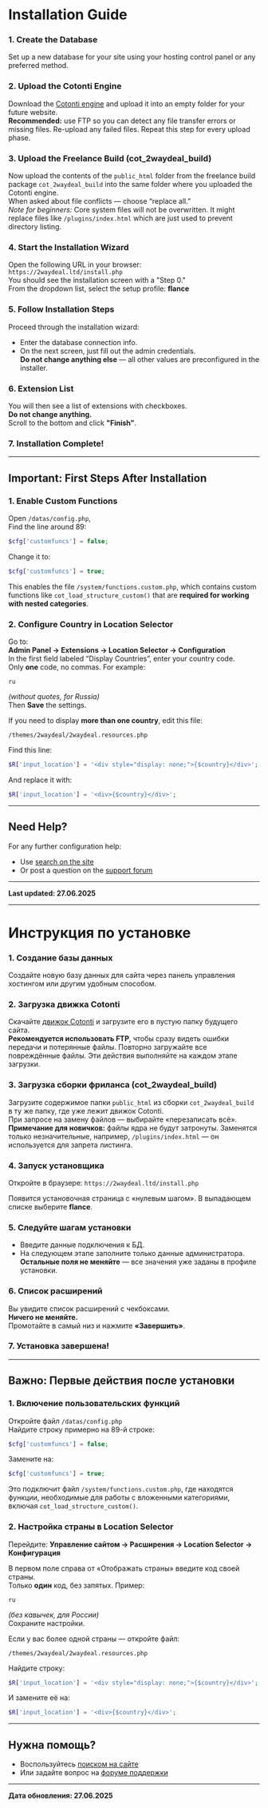 # Installation Guide

### 1. Create the Database

Set up a new database for your site using your hosting control panel or any preferred method.

### 2. Upload the Cotonti Engine

Download the [Cotonti engine](https://github.com/Cotonti/Cotonti) and upload it into an empty folder for your future website.\
**Recommended:** use FTP so you can detect any file transfer errors or missing files. Re-upload any failed files. Repeat this step for every upload phase.

### 3. Upload the Freelance Build (cot\_2waydeal\_build)

Now upload the contents of the `public_html` folder from the freelance build package `cot_2waydeal_build` into the same folder where you uploaded the Cotonti engine.\
When asked about file conflicts — choose “replace all.”\
*Note for beginners:* Core system files will not be overwritten. It might replace files like `/plugins/index.html` which are just used to prevent directory listing.

### 4. Start the Installation Wizard

Open the following URL in your browser:\
`https://2waydeal.ltd/install.php`\
You should see the installation screen with a "Step 0."\
From the dropdown list, select the setup profile: **flance**

### 5. Follow Installation Steps

Proceed through the installation wizard:

- Enter the database connection info.
- On the next screen, just fill out the admin credentials.\
  **Do not change anything else** — all other values are preconfigured in the installer.

### 6. Extension List

You will then see a list of extensions with checkboxes.\
**Do not change anything.**\
Scroll to the bottom and click **"Finish"**.

### 7. Installation Complete!

---

## Important: First Steps After Installation

### 1. Enable Custom Functions

Open `/datas/config.php`,\
Find the line around 89:

```php
$cfg['customfuncs'] = false;
```

Change it to:

```php
$cfg['customfuncs'] = true;
```

This enables the file `/system/functions.custom.php`, which contains custom functions like `cot_load_structure_custom()` that are **required for working with nested categories**.

### 2. Configure Country in Location Selector

Go to:\
**Admin Panel → Extensions → Location Selector → Configuration**\
In the first field labeled “Display Countries”, enter your country code.\
Only **one** code, no commas. For example:

```
ru
```

*(without quotes, for Russia)*\
Then **Save** the settings.

If you need to display **more than one country**, edit this file:

```
/themes/2waydeal/2waydeal.resources.php
```

Find this line:

```php
$R['input_location'] = '<div style="display: none;">{$country}</div>';
```

And replace it with:

```php
$R['input_location'] = '<div>{$country}</div>';
```

---

## Need Help?

For any further configuration help:

- Use [search on the site](https://abuyfile.com/ru/search)
- Or post a question on the [support forum](https://abuyfile.com/ru/forums/cotonti/cot-2wd-build)

---

**Last updated: 27.06.2025**

____

# Инструкция по установке

### 1. Создание базы данных

Создайте новую базу данных для сайта через панель управления хостингом или другим удобным способом.

### 2. Загрузка движка Cotonti

Скачайте [движок Cotonti](https://github.com/Cotonti/Cotonti) и загрузите его в пустую папку будущего сайта.\
**Рекомендуется использовать FTP**, чтобы сразу видеть ошибки передачи и потерянные файлы. Повторно загружайте все повреждённые файлы. Эти действия выполняйте на каждом этапе загрузки.

### 3. Загрузка сборки фриланса (cot\_2waydeal\_build)

Загрузите содержимое папки `public_html` из сборки `cot_2waydeal_build` в ту же папку, где уже лежит движок Cotonti.\
При запросе на замену файлов — выбирайте «перезаписать всё».\
**Примечание для новичков:** файлы ядра не будут затронуты. Заменятся только незначительные, например, `/plugins/index.html` — он используется для запрета листинга.

### 4. Запуск установщика

Откройте в браузере: `https://2waydeal.ltd/install.php`

Появится установочная страница с «нулевым шагом». В выпадающем списке выберите **flance**.

### 5. Следуйте шагам установки

- Введите данные подключения к БД.
- На следующем этапе заполните только данные администратора.\
  **Остальные поля не меняйте** — все значения уже заданы в профиле установки.

### 6. Список расширений

Вы увидите список расширений с чекбоксами.\
**Ничего не меняйте.**\
Промотайте в самый низ и нажмите **«Завершить»**.

### 7. Установка завершена!

---

## Важно: Первые действия после установки

### 1. Включение пользовательских функций

Откройте файл `/datas/config.php`\
Найдите строку примерно на 89-й строке:

```php
$cfg['customfuncs'] = false;
```

Замените на:

```php
$cfg['customfuncs'] = true;
```

Это подключит файл `/system/functions.custom.php`, где находятся функции, необходимые для работы с вложенными категориями, включая `cot_load_structure_custom()`.

### 2. Настройка страны в Location Selector

Перейдите: **Управление сайтом → Расширения → Location Selector → Конфигурация**

В первом поле справа от «Отображать страны» введите код своей страны.\
Только **один** код, без запятых. Пример:

```
ru
```

*(без кавычек, для России)*\
Сохраните настройки.

Если у вас более одной страны — откройте файл:

```
/themes/2waydeal/2waydeal.resources.php
```

Найдите строку:

```php
$R['input_location'] = '<div style="display: none;">{$country}</div>';
```

И замените её на:

```php
$R['input_location'] = '<div>{$country}</div>';
```

---

## Нужна помощь?

- Воспользуйтесь [поиском на сайте](https://abuyfile.com/ru/search)
- Или задайте вопрос на [форуме поддержки](https://abuyfile.com/ru/forums/cotonti/cot-2wd-build)

---

**Дата обновления: 27.06.2025**


